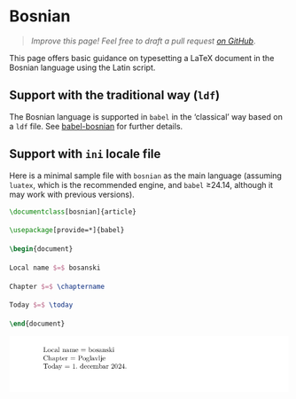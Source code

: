 # Bosnian

<blockquote>
  <p><em>Improve this page! Feel free to draft a pull request <a href="https://github.com/latex3/babel/tree/docs/docs">on GitHub</a></em>.</p>
</blockquote>

This page offers basic guidance on typesetting a LaTeX document in the
Bosnian language using the Latin script.

## Support with the traditional way (`ldf`)

The Bosnian language is supported in `babel` in the ‘classical’ way
based on a `ldf` file. See [babel-bosnian](https://ctan.org/pkg/babel-bosnian)
for further details.

## Support with `ini` locale file

Here is a minimal sample file with `bosnian` as the main language
(assuming `luatex`, which is the recommended engine, and `babel` ≥24.14,
although it may work with previous versions).

```tex
\documentclass[bosnian]{article}

\usepackage[provide=*]{babel}

\begin{document}

Local name $=$ bosanski

Chapter $=$ \chaptername

Today $=$ \today

\end{document}
```

![](../media/locale-bosnian.png)